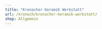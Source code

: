 ```yaml
---
title: "Kronacher Keramik Werkstatt"
url: /kronach/kronacher-keramik-werkstatt/
shop: Allgemein
---
```

